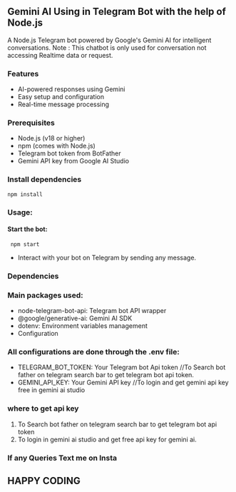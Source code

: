 ## Gemini AI Using in Telegram Bot with the help of Node.js 
A Node.js Telegram bot powered by Google's Gemini AI for intelligent conversations.
Note : This chatbot is only used for conversation not accessing Realtime data or request.

### Features
* AI-powered responses using Gemini
* Easy setup and configuration
* Real-time message processing

### Prerequisites
* Node.js (v18 or higher)
* npm (comes with Node.js)
* Telegram bot token from BotFather
* Gemini API key from Google AI Studio

### Install dependencies
```
npm install
```
### Usage:
#### Start the bot:
```
 npm start
```
* Interact with your bot on Telegram by sending any message.

### Dependencies
### Main packages used:
* node-telegram-bot-api: Telegram bot API wrapper
* @google/generative-ai: Gemini AI SDK
* dotenv: Environment variables management
* Configuration

### All configurations are done through the .env file:
* TELEGRAM_BOT_TOKEN: Your Telegram bot Api token  //To Search bot father on telegram search bar to get telegram bot api token. 
* GEMINI_API_KEY: Your Gemini API key              //To login and get gemini api key free in gemini ai studio

### where to get api key
1. To Search bot father on telegram search bar to get telegram bot api token
2. To login in gemini ai studio and get free api key for gemini ai.

### If any Queries Text me on Insta 

## HAPPY CODING


